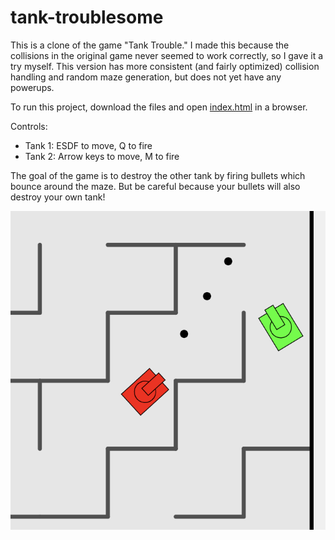 # tank-troublesome

This is a clone of the game "Tank Trouble."  I made this because the collisions in the original game never seemed to work correctly, so I gave it a try myself.  This version has more consistent (and fairly optimized) collision handling and random maze generation, but does not yet have any powerups.

To run this project, download the files and open [index.html](index.html) in a browser.

Controls:
 - Tank 1: ESDF to move, Q to fire
 - Tank 2: Arrow keys to move, M to fire

The goal of the game is to destroy the other tank by firing bullets which bounce around the maze.  But be careful because your bullets will also destroy your own tank!

![Image](images/screenshot.png)

